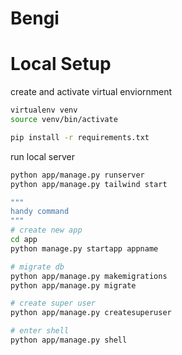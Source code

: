 # Bengi

# Local Setup

create and activate virtual enviornment

```bash
virtualenv venv
source venv/bin/activate

pip install -r requirements.txt
```

run local server
```bash
python app/manage.py runserver
python app/manage.py tailwind start

"""
handy command
"""
# create new app
cd app
python manage.py startapp appname

# migrate db
python app/manage.py makemigrations
python app/manage.py migrate

# create super user
python app/manage.py createsuperuser

# enter shell
python app/manage.py shell

```